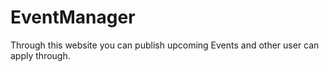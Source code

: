 # EventManager
Through this website you can publish upcoming Events and other user can apply through.

